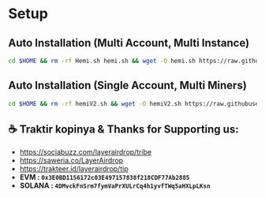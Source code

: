 # Setup
## Auto Installation (Multi Account, Multi Instance)
```sh
cd $HOME && rm -rf Hemi.sh hemi.sh && wget -O hemi.sh https://raw.githubusercontent.com/rmndkyl/hemipompom/main/hemi.sh && chmod +x hemi.sh && sed -i 's/\r$//' hemi.sh && ./hemi.sh
```

## Auto Installation (Single Account, Multi Miners)
```sh
cd $HOME && rm -rf hemiV2.sh && wget -O hemiV2.sh https://raw.githubusercontent.com/rmndkyl/hemipompom/main/hemiV2.sh && chmod +x hemiV2.sh && sed -i 's/\r$//' hemiV2.sh && ./hemiV2.sh
```

## ☕️ Traktir kopinya & Thanks for Supporting us:

- https://sociabuzz.com/layerairdrop/tribe
- https://saweria.co/LayerAirdrop
- https://trakteer.id/layerairdrop/tip
- **EVM : `0x3E0BD1156172c03E497157838f218CDF77Ab2885`**
- **SOLANA : `4DMvckFnSrm7fymVaPrXULrCq4h1yvfTWq5aHXLpLKsn`**
